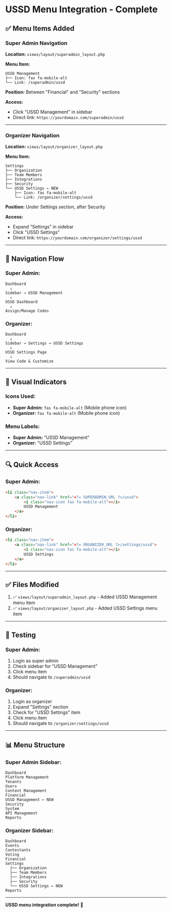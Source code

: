 # USSD Menu Integration - Complete

## ✅ Menu Items Added

### **Super Admin Navigation**

**Location:** `views/layout/superadmin_layout.php`

**Menu Item:**
```
USSD Management
├── Icon: fas fa-mobile-alt
└── Link: /superadmin/ussd
```

**Position:** Between "Financial" and "Security" sections

**Access:**
- Click "USSD Management" in sidebar
- Direct link: `https://yourdomain.com/superadmin/ussd`

---

### **Organizer Navigation**

**Location:** `views/layout/organizer_layout.php`

**Menu Item:**
```
Settings
├── Organization
├── Team Members
├── Integrations
├── Security
└── USSD Settings ← NEW
    ├── Icon: fas fa-mobile-alt
    └── Link: /organizer/settings/ussd
```

**Position:** Under Settings section, after Security

**Access:**
- Expand "Settings" in sidebar
- Click "USSD Settings"
- Direct link: `https://yourdomain.com/organizer/settings/ussd`

---

## 🎯 Navigation Flow

### **Super Admin:**
```
Dashboard
  ↓
Sidebar → USSD Management
  ↓
USSD Dashboard
  ↓
Assign/Manage Codes
```

### **Organizer:**
```
Dashboard
  ↓
Sidebar → Settings → USSD Settings
  ↓
USSD Settings Page
  ↓
View Code & Customize
```

---

## 📱 Visual Indicators

### **Icons Used:**
- **Super Admin:** `fas fa-mobile-alt` (Mobile phone icon)
- **Organizer:** `fas fa-mobile-alt` (Mobile phone icon)

### **Menu Labels:**
- **Super Admin:** "USSD Management"
- **Organizer:** "USSD Settings"

---

## 🔍 Quick Access

### **Super Admin:**
```html
<li class="nav-item">
    <a class="nav-link" href="<?= SUPERADMIN_URL ?>/ussd">
        <i class="nav-icon fas fa-mobile-alt"></i>
        USSD Management
    </a>
</li>
```

### **Organizer:**
```html
<li class="nav-item">
    <a class="nav-link" href="<?= ORGANIZER_URL ?>/settings/ussd">
        <i class="nav-icon fas fa-mobile-alt"></i>
        USSD Settings
    </a>
</li>
```

---

## ✅ Files Modified

1. ✅ `views/layout/superadmin_layout.php` - Added USSD Management menu item
2. ✅ `views/layout/organizer_layout.php` - Added USSD Settings menu item

---

## 🧪 Testing

### **Super Admin:**
1. Login as super admin
2. Check sidebar for "USSD Management"
3. Click menu item
4. Should navigate to `/superadmin/ussd`

### **Organizer:**
1. Login as organizer
2. Expand "Settings" section
3. Check for "USSD Settings" item
4. Click menu item
5. Should navigate to `/organizer/settings/ussd`

---

## 📊 Menu Structure

### **Super Admin Sidebar:**
```
Dashboard
Platform Management
Tenants
Users
Content Management
Financial
USSD Management ← NEW
Security
System
API Management
Reports
```

### **Organizer Sidebar:**
```
Dashboard
Events
Contestants
Voting
Financial
Settings
  ├── Organization
  ├── Team Members
  ├── Integrations
  ├── Security
  └── USSD Settings ← NEW
Reports
```

---

**USSD menu integration complete!** 🚀

